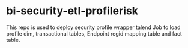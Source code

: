 # bi-security-etl-profilerisk
This repo is used to deploy security profile wrapper talend Job to load profile dim, transactional tables, Endpoint regid mapping table and fact table. 
